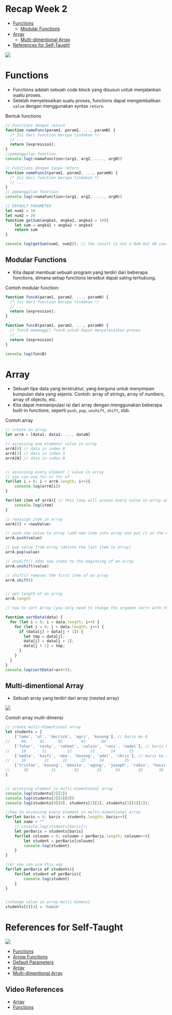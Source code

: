 # Recap Week 2

- [Functions](#functions)
  - [Modular Functions](#modular-functions)
- [Array](#array)
  - [Multi-dimentional Array](#multi-dimentional-array)
- [References for Self-Taught](#references-for-self-taught)

![](https://media2.giphy.com/media/13HBDT4QSTpveU/giphy.gif?cid=ecf05e472bbvvvot2l5wgkrxliz9wppl5w285tmrfc05ynmx&rid=giphy.gif&ct=g)

# Functions

- Functions adalah sebuah code block yang disusun untuk menjalankan suatu proses.
- Setelah menyelesaikan suatu proses, functions dapat mengembalikan `value` dengan menggunakan syntax `return`.

Bentuk functions

```js
// Functions dengan return
function nameFunc(param1, param2, ..., paramN) {
  /* Isi dari function berupa tindakan */
  // ...
  return [expression];
}
//pemanggilan function
console.log(<namaFunction>(arg1, arg2, ...., argN))

// Functions dengan tanpa return
function nameFunc2(param1, param2, ..., paramN) {
  /* Isi dari function berupa tindakan */
  // ...
}
// pemanggilan function
console.log(<namaFunction>(arg1, arg2, ...., argN))

// DEFAULT PARAMETER
let num1 = 10
let num2 = 20
function getSum(angka1, angka2, angka3 = 10){
    let sum = angka1 + angka2 + angka3
    return sum
}

console.log(getSum(num1, num2)); // the result is not a NaN but 40 cause angka3 has default parameter when there's no argumen sent for angka3 from the function invoke
```

## Modular Functions

- Kita dapat membuat sebuah program yang terdiri dari beberapa functions, dimana setiap functions tersebut dapat saling terhubung.

Contoh modular function:

```js
function funcA(param1, param2, ..., paramN) {
  /* Isi dari function berupa tindakan */
  // ...
  return [expression];
}

function funcB(param1, param2, ..., paramN) {
  // funcB memanggil funcA untuk dapat menyelesaikan proses
  // ...
  return [expression]
}

console.log(funcB)
```

# Array

- Sebuah tipe data yang terstruktur, yang berguna untuk menyimpan kumpulan data yang sejenis. Contoh: array of strings, array of numbers, array of objects, etc.
- Kita dapat memanipulasi isi dari array dengan menggunakan beberapa built-in functions, seperti `push`, `pop`, `unshift`, `shift`, dsb.

Contoh array

```js
// create an array
let arrA = [data1, data2, ..., dataN]

// accessing one element/ value in array
arrA[0] // data in index 0
arrA[3] // data in index 3
arrA[N] // data in index N


// accessing every element / value in array
// you can use for or for of
for(let i = 0; i < arrA.length; i++){
    console.log(arrA[i])
}

for(let item of arrA){ // this loop will access every value in array and put in the item into variable item
    console.log(item)
}

// reassign item in array
aarA[0] = <newValue> 

// push new value to array (add new item into array and put it on the end of array)
arrA.push(value)

// pop value from array (delete the last item in array)
arrA.pop(value)

// unshift() adds new items to the beginning of an array
arrA.unshift(value) 

// shift() removes the first item of an array
arrA.shift()


// get length of an array
arrA.length

// how to sort Array (you only need to change the argumen <arr> with the variable)

function sortData(data) {
  for (let i = 0; i < data.length; i++) {
    for (let j = 0; j < data.length; j++) {
      if (data[j] > data[j + 1]) {
        let tmp = data[j];
        data[j] = data[j + 1];
        data[j + 1] = tmp;
      }
    }
  }
}
console.log(sortData(<arr>));

```

## Multi-dimentional Array

- Sebuah array yang terdiri dari array (nested array)

![](https://media0.giphy.com/media/lXu72d4iKwqek/giphy.gif?cid=ecf05e47cqktbb7eabmkvuggvlflafdl59ubb4zdhcilz2bj&rid=giphy.gif&ct=g)

Contoh array multi-dimensi

```js
// create multi-dimentional array
let students = [
    ['tama', 'al', 'derrick', 'agri', 'kosong'], // baris ke 0
//     00      01      02        03       04  
    ['fatur', 'rocky', 'rahmat', 'calvin', 'rais', 'nadel'], // baris ke 1
//     10       11         12        13       14      15
    ['nadia', 'kasfi', 'dea', 'kosong', 'adel', 'chris'], // baris ke 2
//     20        21      22      23      24         25
    ['tristan', 'kosong', 'benita', 'agung', 'joseph', 'robin', 'hasir'] // baris ke 3
//      30          31        32        33      34        35       36          
]


// accessing element in multi-dimentional array
console.log(students[2][2])
console.log(students[3][4][0])
console.log(students[0][0], students[3][3], students[3][3][1]);

//how to accessing every element in multi-dimentional array
for(let baris = 0; baris < students.length; baris++){
    let name = ""
    // console.log(students[baris]);
    let perBaris = students[baris]
    for(let coloumn = 0; coloumn < perBaris.length; coloumn++){
        let student = perBaris[coloumn]
        console.log(student)
    }
}   

//or you can use this way
for(let perBaris of students){
    for(let student of perBaris){
        console.log(student)
    }
}


//change value in array multi dimensi
students[0][4] = 'hamim' 


```

# References for Self-Taught

![](https://media2.giphy.com/media/j1Xyt3DHfJcmk/200.webp?cid=ecf05e47212x7wjpd6cexz5ccj1hmfvpym003js8cwknf6vl&rid=200.webp&ct=g)

- [Functions](https://developer.mozilla.org/en-US/docs/Web/JavaScript/Guide/Functions)
- [Arrow Functions](https://developer.mozilla.org/en-US/docs/Web/JavaScript/Reference/Functions/Arrow_functions)
- [Default Parameters](https://developer.mozilla.org/en-US/docs/Web/JavaScript/Reference/Functions/Default_parameters)
- [Array](https://developer.mozilla.org/en-US/docs/Web/JavaScript/Reference/Global_Objects/Array)
- [Multi-dimentional Array](https://www.geeksforgeeks.org/javascript-multidimensional-array/)

## Video References

- [Array](https://youtu.be/CW5pfpafgDE)
- [Functions](https://youtu.be/6-UqHXBtYkg)
